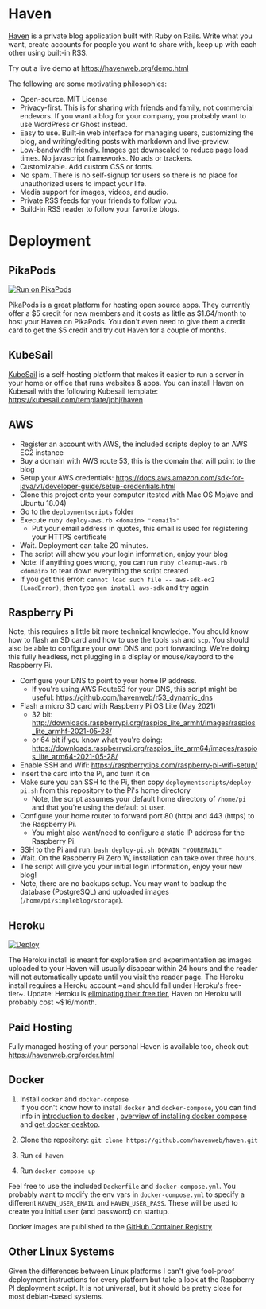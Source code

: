 # Haven

[Haven](https://havenweb.org) is a private blog application built with Ruby on Rails. Write what you want, create accounts for people you want to share with, keep up with each other using built-in RSS.

Try out a live demo at https://havenweb.org/demo.html

The following are some motivating philosophies:

* Open-source. MIT License
* Privacy-first.  This is for sharing with friends and family, not commercial endevors.  If you want a blog for your company, you probably want to use WordPress or Ghost instead.
* Easy to use.  Built-in web interface for managing users, customizing the blog, and writing/editing posts with markdown and live-preview.
* Low-bandwidth friendly.  Images get downscaled to reduce page load times.  No javascript frameworks.  No ads or trackers.
* Customizable.  Add custom CSS or fonts.
* No spam. There is no self-signup for users so there is no place for unauthorized users to impact your life.
* Media support for images, videos, and audio.
* Private RSS feeds for your friends to follow you.
* Build-in RSS reader to follow your favorite blogs.

# Deployment

## PikaPods

[![Run on PikaPods](https://www.pikapods.com/static/run-button.svg)](https://www.pikapods.com/pods?run=haven)

PikaPods is a great platform for hosting open source apps. They currently offer a $5 credit for new members and it costs as little as $1.64/month to host your Haven on PikaPods.  You don't even need to give them a credit card to get the $5 credit and try out Haven for a couple of months.

## KubeSail

[KubeSail](https://kubesail.com/) is a self-hosting platform that makes it easier to run a server in your home or office that runs websites & apps.  You can install Haven on Kubesail with the following Kubesail template: https://kubesail.com/template/jphj/haven

## AWS
* Register an account with AWS, the included scripts deploy to an AWS EC2 instance
* Buy a domain with AWS route 53, this is the domain that will point to the blog
* Setup your AWS credentials: https://docs.aws.amazon.com/sdk-for-java/v1/developer-guide/setup-credentials.html
* Clone this project onto your computer (tested with Mac OS Mojave and Ubuntu 18.04)
* Go to the `deploymentscripts` folder
* Execute `ruby deploy-aws.rb <domain> "<email>"`
  * Put your email address in quotes, this email is used for registering your HTTPS certificate
* Wait.  Deployment can take 20 minutes.
* The script will show you your login information, enjoy your blog
* Note: if anything goes wrong, you can run `ruby cleanup-aws.rb <domain>` to tear down everything the script created
* If you get this error: `cannot load such file -- aws-sdk-ec2 (LoadError)`, then type `gem install aws-sdk` and try again

## Raspberry Pi
Note, this requires a little bit more technical knowledge.  You should know how to flash an SD card and how to use the tools `ssh` and `scp`.  You should also be able to configure your own DNS and port forwarding. We're doing this fully headless, not plugging in a display or mouse/keybord to the Raspberry Pi.
* Configure your DNS to point to your home IP address.
  * If you're using AWS Route53 for your DNS, this script might be useful: https://github.com/havenweb/r53_dynamic_dns
* Flash a micro SD card with Raspberry Pi OS Lite (May 2021)
  * 32 bit: http://downloads.raspberrypi.org/raspios_lite_armhf/images/raspios_lite_armhf-2021-05-28/
  * or 64 bit if you know what you're doing: https://downloads.raspberrypi.org/raspios_lite_arm64/images/raspios_lite_arm64-2021-05-28/
* Enable SSH and Wifi: https://raspberrytips.com/raspberry-pi-wifi-setup/
* Insert the card into the Pi, and turn it on
* Make sure you can SSH to the Pi, then copy `deploymentscripts/deploy-pi.sh` from this repository to the Pi's home directory
  * Note, the script assumes your default home directory of `/home/pi` and that you're using the default `pi` user.
* Configure your home router to forward port 80 (http) and 443 (https) to the Raspberry Pi.
  * You might also want/need to configure a static IP address for the Raspberry Pi.
* SSH to the Pi and run: `bash deploy-pi.sh DOMAIN "YOUREMAIL"`
* Wait.  On the Raspberry Pi Zero W, installation can take over three hours.
* The script will give you your initial login information, enjoy your new blog!
* Note, there are no backups setup.  You may want to backup the database (PostgreSQL) and uploaded images (`/home/pi/simpleblog/storage`).

## Heroku

[![Deploy](https://www.herokucdn.com/deploy/button.svg)](https://heroku.com/deploy?template=https://github.com/havenweb/haven)

The Heroku install is meant for exploration and experimentation as images uploaded to your Haven will usually disapear within 24 hours and the reader will not automatically update until you visit the reader page.  The Heroku install requires a Heroku account ~and should fall under Heroku's free-tier~. Update: Heroku is [eliminating their free tier](https://help.heroku.com/RSBRUH58/removal-of-heroku-free-product-plans-faq), Haven on Heroku will probably cost ~$16/month.

## Paid Hosting

Fully managed hosting of your personal Haven is available too, check out: https://havenweb.org/order.html

## Docker

1. Install `docker` and `docker-compose`  
   If you don't know how to install `docker` and `docker-compose`, you can find info in [introduction to docker](https://fullstackopen.com/en/part12/introduction_to_containers#installing-everything-required-for-this-part) , [overview of installing docker compose](https://docs.docker.com/compose/install/) and [get docker desktop](https://docs.docker.com/get-docker/).
   
2. Clone the repository: `git clone https://github.com/havenweb/haven.git`
3. Run `cd haven`
4. Run `docker compose up`

Feel free to use the included `Dockerfile` and `docker-compose.yml`.  You probably want to modify the env vars in `docker-compose.yml` to specify a different `HAVEN_USER_EMAIL` and `HAVEN_USER_PASS`.  These will be used to create you initial user (and password) on startup.

Docker images are published to the [GitHub Container Registry](https://github.com/havenweb/haven/pkgs/container/haven)

## Other Linux Systems

Given the differences between Linux platforms I can't give fool-proof deployment instructions for every platform but take a look at the Raspberry PI deployment script.  It is not universal, but it should be pretty close for most debian-based systems.


